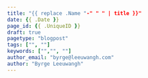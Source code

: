 ```yaml
---
title: "{{ replace .Name "-" " " | title }}"
date: {{ .Date }}
page_id: {{ .UniqueID }}
draft: true
pagetype: "blogpost"
tags: ["", ""]
keywords: ["","", ""]
author_email: "byrge@leeuwangh.com"
author: "Byrge Leeuwangh"
---
```


